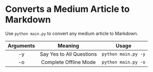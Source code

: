 # Converts a Medium Article to Markdown

Use `python main.py` to convert any medium article to Markdown.

| Arguments     | Meaning                 | Usage                   |
|:-------------:|:-----------------------:|:-----------------------:|
| -y            |Say Yes to All Questions |`python main.py -y`      |
| -o            |Complete Offline Mode    |`python main.py -o`      |
